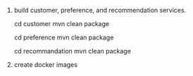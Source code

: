 1. build customer, preference, and recommendation services.

   cd customer
   mvn clean package
   
   cd preference
   mvn clean package
   
   cd recommandation
   mvn clean package

2. create docker images

